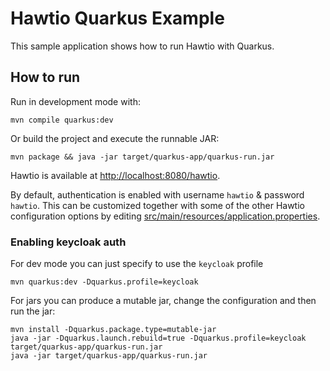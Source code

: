 # Hawtio Quarkus Example

This sample application shows how to run Hawtio with Quarkus.

## How to run

Run in development mode with:

```console
mvn compile quarkus:dev
```

Or build the project and execute the runnable JAR:

```console
mvn package && java -jar target/quarkus-app/quarkus-run.jar
```

Hawtio is available at <http://localhost:8080/hawtio>.

By default, authentication is enabled with username `hawtio` & password `hawtio`.
This can be customized together with some of the other Hawtio configuration options by editing
[src/main/resources/application.properties](./src/main/resources/application.properties).


### Enabling keycloak auth
For dev mode you can just specify to use the `keycloak` profile
```console
mvn quarkus:dev -Dquarkus.profile=keycloak
```

For jars you can produce a mutable jar, change the configuration and then run the jar:
```console
mvn install -Dquarkus.package.type=mutable-jar
java -jar -Dquarkus.launch.rebuild=true -Dquarkus.profile=keycloak target/quarkus-app/quarkus-run.jar
java -jar target/quarkus-app/quarkus-run.jar
```
